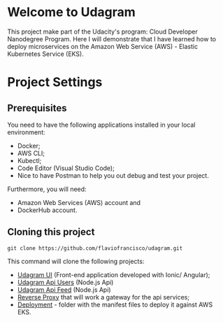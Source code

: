 # Welcome to Udagram

This project make part of the Udacity's program: Cloud Developer Nanodegree Program. Here I will demonstrate that I have learned how to deploy microservices on the Amazon Web Service (AWS) - Elastic Kubernetes Service (EKS).

# Project Settings

## Prerequisites

You need to have the following applications installed in your local environment:

- Docker;
- AWS CLI;
- Kubectl;
- Code Editor (Visual Studio Code);
- Nice to have Postman to help you out debug and test your project.

Furthermore, you will need:

- Amazon Web Services (AWS) account and
- DockerHub account.

## Cloning this project

```
git clone https://github.com/flaviofrancisco/udagram.git
```

This command will clone the following projects:

- [Udagram UI](https://github.com/flaviofrancisco/udagram-ui/tree/19887d2f9831aaf824748491c1cd3e6cadb970bc) (Front-end application developed with Ionic/ Angular);
- [Udagram Api Users](https://github.com/flaviofrancisco/udagram-api-users/tree/bb7da86e82cb185c20825c315591a699d801e940) (Node.js Api)
- [Udagram Api Feed](https://github.com/flaviofrancisco/udagram-api-feed/tree/7905cde8e7a54b2f77390d8119c25285e31c3917) (Node.js Api)
- [Reverse Proxy](https://github.com/flaviofrancisco/udagram-reverse-proxy/tree/f0c93bbe92225bd594d0c9bf6f5ae562bbafe7d9) that will work a gateway for the api services;
- [Deployment](https://github.com/flaviofrancisco/udagram/tree/master/deployment) - folder with the manifest files to deploy it against AWS EKS.
